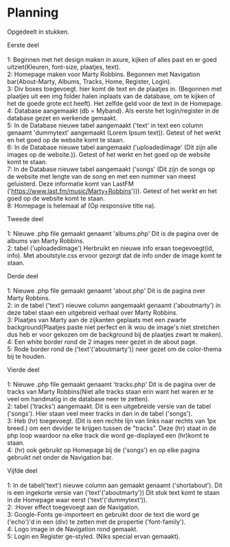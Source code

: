 # Planning


Opgedeelt in stukken.

Eerste deel <br>
<br>1: Beginnen met het design maken in axure, kijken of alles past en er goed uitziet(Kleuren, font-size, plaatjes, text).
<br>2: Homepage maken voor Marty Robbins. Begonnen met Navigation bar(About-Marty, Albums, Tracks, Home, Register, Login).
<br>3: Div boxes toegevoegt. hier komt de text en de plaatjes in. (Begonnen met plaatjes uit een img folder halen inplaats van de database, om te kijken of het de goede grote ect heeft). Het zelfde geld voor de text in de Homepage.
<br>4: Database aangemaakt (db = Myband). Als eerste het login/register in de database gezet en werkende gemaakt.
<br>5: In de Database nieuwe tabel aangemaakt ('text' in text een column genaamt 'dummytext' aangemaakt (Lorem Ipsum text)). Getest of het werkt en het goed op de website komt te staan.
<br>6: In de Database nieuwe tabel aangemaakt ('uploadedimage' (Dit zijn alle images op de website.)). Getest of het werkt en het goed op de website komt te staan.
<br>7: In de Database nieuwe tabel aangemaakt ('songs' (Dit zijn de songs op de website met lengte van de song en met een nummer van meest geluisterd. Deze informatie komt van LastFM ('https://www.last.fm/music/Marty+Robbins'))). Getest of het werkt en het goed op de website komt te staan.
<br>8: Homepage is helemaal af (Op responsive title na).

Tweede deel <br>
<br>1: Nieuwe .php file gemaakt genaamt 'albums.php' Dit is de pagina over de albums van Marty Robbins.
<br>2: tabel ('uploadedimage') Herbruikt en nieuwe info eraan toegevoegt(id, info). Met aboutstyle.css ervoor gezorgt dat de info onder de image komt te staan.

Derde deel <br>
<br>1: Nieuwe .php file gemaakt genaamt 'about.php' Dit is de pagina over Marty Robbins.
<br>2: in de tabel ('text') nieuwe column aangemaakt genaamt ('aboutmarty') in deze tabel staan een uitgebreid verhaal over Marty Robbins.
<br>3: Plaatjes van Marty aan de zijkanten geplaats met een zwarte background(Plaatjes paste niet perfect en ik wou de image's niet stretchen dus heb er voor gekozen om de background bij de plaatjes zwart te maken).
<br>4: Een white border rond de 2 images neer gezet in de about page.
<br>5: Rode border rond de ('text'('aboutmarty')) neer gezet om de color-thema bij te houden.

Vierde deel <br>
<br>1: Nieuwe .php file gemaakt genaamt 'tracks.php' Dit is de pagina over de tracks van Marty Robbins(Niet alle tracks staan erin want het waren er te veel om handmatig in de database neer te zetten).
<br>2: tabel ('tracks') aangemaakt. Dit is een uitgebreide versie van de tabel ('songs'). Hier staan veel meer tracks in dan in de tabel ('songs').
<br>3: Heb (hr) toegevoegt. (Dit is een rechte lijn van links naar rechts van 1px breed.) om een devider te krijgen tussen de "tracks". Deze (hr) staat in de php loop waardoor na elke track die word ge-displayed een (hr)komt te staan.
<br>4: (hr) ook gebruikt op Homepage bij de ('songs') en op elke pagina gebruikt net onder de Navigation bar.

Vijfde deel <br>
<br>1: In de tabel('text') nieuwe column aan gemaakt genaamt ('shortabout'). Dit is een ingekorte versie van ('text'('aboutmarty')) Dit stuk text komt te staan in de Homepage waar eerst ('text'('dummytext')).
<br>2: :Hover effect toegevoegt aan de Navigation.
<br>3: Google-Fonts ge-importeert en gebruikt door de text die word ge ('echo')'d in een (div) te zetten met de propertie ('font-family').
<br>4: Logo image in de Navigation rond gemaakt.
<br>5: Login en Register ge-styled. (Niks special ervan gemaakt).
  





